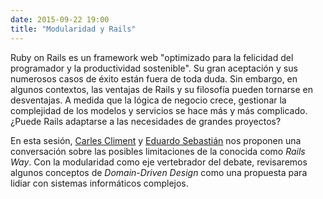 ```yaml
---
date: 2015-09-22 19:00
title: "Modularidad y Rails"
---
```


Ruby on Rails es un framework web "optimizado para la felicidad del programador y la productividad sostenible". Su gran aceptación y sus numerosos casos de éxito están fuera de toda duda. Sin embargo, en algunos contextos, las ventajas de Rails y su filosofía pueden tornarse en desventajas. A medida que la lógica de negocio crece, gestionar la complejidad de los modelos y servicios se hace más y más complicado. ¿Puede Rails adaptarse a las necesidades de grandes proyectos?

En esta sesión, [Carles Climent](https://twitter.com/Carles_Climent) y [Eduardo Sebastián](https://twitter.com/esebastian) nos proponen una conversación sobre las posibles limitaciones de la conocida como _Rails Way_. Con la modularidad como eje vertebrador del debate, revisaremos algunos conceptos de _Domain-Driven Design_ como una propuesta para lidiar con sistemas informáticos complejos.
